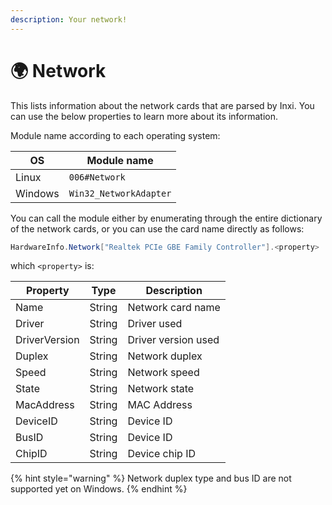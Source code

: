 ```yaml
---
description: Your network!
---
```


# 🌍 Network

This lists information about the network cards that are parsed by Inxi. You can use the below properties to learn more about its information.

Module name according to each operating system:

| OS      | Module name            |
| ------- | ---------------------- |
| Linux   | `006#Network`          |
| Windows | `Win32_NetworkAdapter` |

You can call the module either by enumerating through the entire dictionary of the network cards, or you can use the card name directly as follows:

```csharp
HardwareInfo.Network["Realtek PCIe GBE Family Controller"].<property>
```

which `<property>` is:

| Property      | Type   | Description         |
| ------------- | ------ | ------------------- |
| Name          | String | Network card name   |
| Driver        | String | Driver used         |
| DriverVersion | String | Driver version used |
| Duplex        | String | Network duplex      |
| Speed         | String | Network speed       |
| State         | String | Network state       |
| MacAddress    | String | MAC Address         |
| DeviceID      | String | Device ID           |
| BusID         | String | Device  ID          |
| ChipID        | String | Device chip ID      |

{% hint style="warning" %}
Network duplex type and bus ID are not supported yet on Windows.
{% endhint %}
